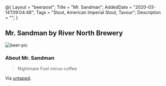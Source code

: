 @{
 Layout = "beerpost";
 Title = "Mr. Sandman";
 AddedDate = "2020-03-14T09:04:48";
 Tags = "Stout, American Imperial Stout, Tavour";
 Description = "";
 }
 

## Mr. Sandman by River North Brewery

![beer-pic]

### About Mr. Sandman

> Nightmare Fuel minus coffee

Via [untappd][untappd-url].

[untappd-url]: <https://untappd.com//b/river-north-brewery-mr-sandman/1708231>
[beer-pic]: https://jasonpowley.com/assets/img/2020-03-14-mr-sandman.jpeg "Mr. Sandman by River North Brewery"
